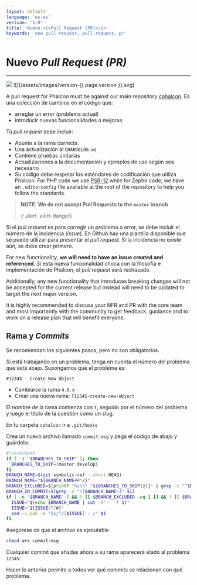 ```yaml
---
layout: default
language: 'es-es'
version: '5.0'
title: 'Nuevo <i>Pull Request (PR)</i>'
keywords: 'new pull request, pull request, pr'
---
```


# Nuevo *Pull Request (PR)*
- - -
![](/assets/images/document-status-stable-success.svg) ![](/assets/images/version-{{ page.version }}.svg)

A pull request for Phalcon must be against our main repository [cphalcon][cphalcon]. Es una colección de cambios en el código que:

- arreglar un error (problema actual)
- introducir nuevas funcionalidades o mejoras.

Tú *pull request* debe incluir:

* Apunte a la rama correcta.
* Una actualización al `CHANGELOG.md`
* Contiene pruebas unitarias
* Actualizaciones a la documentación y ejemplos de uso según sea necesario
* Su código debe respetar los estándares de codificación que utiliza Phalcon. For PHP code we use [PSR-12][psr-12] while for Zephir code, we have an `.editorconfig` file available at the root of the repository to help you follow the standards.

> **NOTE**: **We do not accept Pull Requests to the `master` branch** 
> 
> {:.alert .alert-danger}

Si el *pull request* es para corregir un problema o error, se debe incluir el número de la incidencia (*issue*). En Github hay una plantilla disponible que se puede utilizar para presentar el *pull request*. Si la incidencia no existe aún, se debe crear primero.

For new functionality, **we will need to have an issue created and referenced**. Si esta nueva funcionalidad choca con la filosofía e implementación de Phalcon, el *pull request* será rechazado.

Additionally, any new functionality that introduces breaking changes will not be accepted for the current release but instead will need to be updated to target the next major version.

It is highly recommended to discuss your NFR and PR with the core team and most importantly with the community to get feedback, guidance and to work on a release plan that will benefit everyone.

## Rama y *Commits*
Se recomiendan los siguientes pasos, pero no son obligatorios.

Si está trabajando en un problema, tenga en cuenta el número del problema que está abajo. Supongamos que el problema es:

`#12345 - Create New Object`

- Cambiarse la rama `4.0.x`
- Crear una nueva rama: `T12345-create-new-object`

El nombre de la rama comienza con `T`, seguido por el número del problema y luego el título de la cuestión como un slug.

En tu carpeta `cphalcon` ir a `.git/hooks`

Crea un nuevo archivo llamado `commit-msg` y pega el código de abajo y guárdelo:

```bash
#!/bin/bash
if [ -z "$BRANCHES_TO_SKIP" ]; then
  BRANCHES_TO_SKIP=(master develop)
fi
BRANCH_NAME=$(git symbolic-ref --short HEAD)
BRANCH_NAME="${BRANCH_NAME##*/}"
BRANCH_EXCLUDED=$(printf "%s\n" "${BRANCHES_TO_SKIP[@]}" | grep -c "^$BRANCH_NAME$")
BRANCH_IN_COMMIT=$(grep -c "\[$BRANCH_NAME\]" $1)
if [ -n "$BRANCH_NAME" ] && ! [[ $BRANCH_EXCLUDED -eq 1 ]] && ! [[ $BRANCH_IN_COMMIT -ge 1 ]]; then
  ISSUE="$(echo $BRANCH_NAME | cut -d'-' -f 1)"
  ISSUE="${ISSUE/T/#}"
  sed -i.bak -e "1s/^/[$ISSUE] - /" $1
fi
```

Asegúrese de que el archivo es ejecutable

```bash
chmod a+x commit-msg
```

Cualquier commit que añadas ahora a su rama aparecerá atado al problema `12345`.

Hacer lo anterior permite a todos ver qué commits se relacionan con qué problema.

[cphalcon]: https://github.com/phalcon/cphalcon
[psr-12]: https://www.php-fig.org/psr/psr-12/
